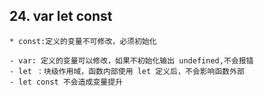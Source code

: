 ## 24. var let const

    * const:定义的变量不可修改，必须初始化

    - var: 定义的变量可以修改，如果不初始化输出 undefined,不会报错
    - let ：块级作用域，函数内部使用 let 定义后，不会影响函数外部
    - let const 不会造成变量提升

